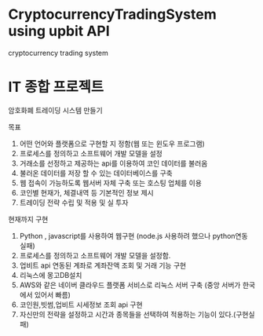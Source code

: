 # CryptocurrencyTradingSystem using upbit API
cryptocurrency trading system


# IT 종합 프로젝트
암호화폐 트레이딩 시스템 만들기

목표

1. 어떤 언어와 플랫폼으로 구현할 지 정함(웹 또는 윈도우 프로그램)
2. 프로세스를 정의하고 소프트웨어 개발 모델을 설정
3. 거래소를 선정하고 제공하는 api를 이용하여 코인 데이터를 불러옴 
4. 불러온 데이터를 저장 할 수 있는 데이터베이스를 구축
5. 웹 접속이 가능하도록 웹서버 자체 구축 또는 호스팅 업체를 이용
6. 코인별 현재가, 체결내역 등 기본적인 정보 제시
7. 트레이딩 전략 수립 및 적용 및 실 투자

현재까지 구현

1. Python , javascript를 사용하여 웹구현 (node.js 사용하려 했으나 python연동 실패)
2. 프로세스를 정의하고 소프트웨어 개발 모델을 설정함.
3. 업비트 api 연동된 계좌로 계좌잔액 조회 및 거래 기능 구현
4. 리눅스에 몽고DB설치 
5. AWS와 같은 네이버 클라우드 플랫폼 서비스로 리눅스 서버 구축 (중앙 서버가 한국에서 있어서 빠름)
6. 코인원,빗썸,업비트 시세정보 조회 api 구현 
7. 자신만의 전략을 설정하고 시간과 종목들을 선택하여 적용하는 기능이 있다.(구현실패)

